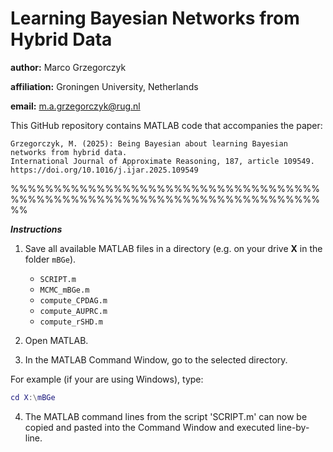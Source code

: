 # Learning Bayesian Networks from Hybrid Data

**author:** Marco Grzegorczyk

**affiliation:** Groningen University, Netherlands

**email:** m.a.grzegorczyk@rug.nl

This GitHub repository contains MATLAB code that accompanies the paper:

```
Grzegorczyk, M. (2025): Being Bayesian about learning Bayesian networks from hybrid data.
International Journal of Approximate Reasoning, 187, article 109549. 
https://doi.org/10.1016/j.ijar.2025.109549
```

%%%%%%%%%%%%%%%%%%%%%%%%%%%%%%%%%%%%%%%%%%%%%%%%%%%%%%%%%%%%%%%%%%%%%%%%%%

***Instructions***

1. Save all available MATLAB files in a directory (e.g. on your drive **X** in the folder `mBGe`).
 
   - `SCRIPT.m`
   - `MCMC_mBGe.m`
   - `compute_CPDAG.m`
   - `compute_AUPRC.m`
   - `compute_rSHD.m`


2. Open MATLAB.

3. In the MATLAB Command Window, go to the selected directory.

For example (if your are using Windows), type:

```matlab
cd X:\mBGe
```

4. The MATLAB command lines from the script 'SCRIPT.m' can now be copied and pasted
into the Command Window and executed line-by-line.

